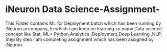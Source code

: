 # iNeuron Data Science-Assignment-
This Folder contains ML for Deployment batch which has been running by iNeuron.ai company, In which i am keep on learning so many Data science concept like Stat, ML< Python,Analytics ,Deployment,Deep Learning ,NLP, Step By step i am completing assignment which has been assigned by iNeuron
